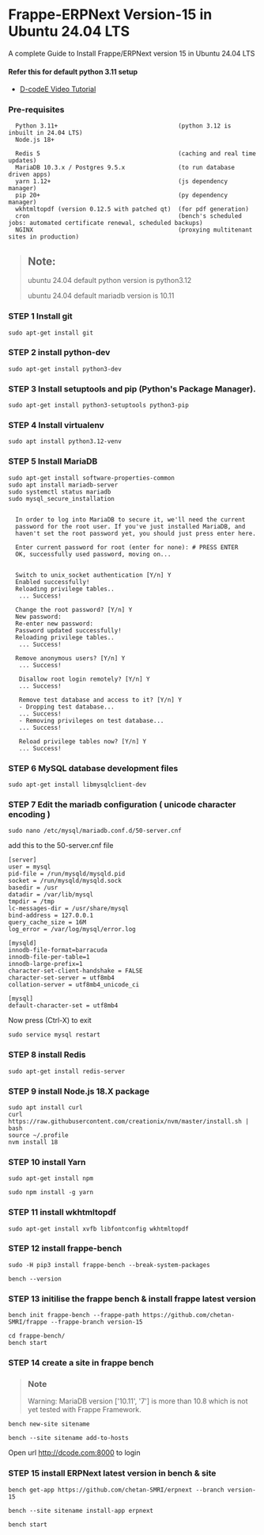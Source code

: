 # Frappe-ERPNext Version-15 in Ubuntu 24.04 LTS
A complete Guide to Install Frappe/ERPNext version 15  in Ubuntu 24.04 LTS


#### Refer this for default python 3.11 setup

- [D-codeE Video Tutorial](https://youtu.be/zU41gq7nji4)

### Pre-requisites 

      Python 3.11+                                  (python 3.12 is inbuilt in 24.04 LTS)
      Node.js 18+
      
      Redis 5                                       (caching and real time updates)
      MariaDB 10.3.x / Postgres 9.5.x               (to run database driven apps)
      yarn 1.12+                                    (js dependency manager)
      pip 20+                                       (py dependency manager)
      wkhtmltopdf (version 0.12.5 with patched qt)  (for pdf generation)
      cron                                          (bench's scheduled jobs: automated certificate renewal, scheduled backups)
      NGINX                                         (proxying multitenant sites in production)


> ## Note:
> ubuntu 24.04 default python version is python3.12
> 
> ubuntu 24.04 default mariadb version is 10.11

### STEP 1 Install git
    sudo apt-get install git

### STEP 2 install python-dev

    sudo apt-get install python3-dev

### STEP 3 Install setuptools and pip (Python's Package Manager).

    sudo apt-get install python3-setuptools python3-pip

### STEP 4 Install virtualenv
    
    sudo apt install python3.12-venv
    

### STEP 5 Install MariaDB

    sudo apt-get install software-properties-common
    sudo apt install mariadb-server
    sudo systemctl status mariadb
    sudo mysql_secure_installation
    
    
      In order to log into MariaDB to secure it, we'll need the current
      password for the root user. If you've just installed MariaDB, and
      haven't set the root password yet, you should just press enter here.

      Enter current password for root (enter for none): # PRESS ENTER
      OK, successfully used password, moving on...
      
      
      Switch to unix_socket authentication [Y/n] Y
      Enabled successfully!
      Reloading privilege tables..
       ... Success!
 
      Change the root password? [Y/n] Y
      New password: 
      Re-enter new password: 
      Password updated successfully!
      Reloading privilege tables..
       ... Success!

      Remove anonymous users? [Y/n] Y
       ... Success!
 
       Disallow root login remotely? [Y/n] Y
       ... Success!

       Remove test database and access to it? [Y/n] Y
       - Dropping test database...
       ... Success!
       - Removing privileges on test database...
       ... Success!
 
       Reload privilege tables now? [Y/n] Y
       ... Success!

 
    
    
    
### STEP 6  MySQL database development files

    sudo apt-get install libmysqlclient-dev

### STEP 7 Edit the mariadb configuration ( unicode character encoding )

    sudo nano /etc/mysql/mariadb.conf.d/50-server.cnf

add this to the 50-server.cnf file

    
    [server]
    user = mysql
    pid-file = /run/mysqld/mysqld.pid
    socket = /run/mysqld/mysqld.sock
    basedir = /usr
    datadir = /var/lib/mysql
    tmpdir = /tmp
    lc-messages-dir = /usr/share/mysql
    bind-address = 127.0.0.1
    query_cache_size = 16M
    log_error = /var/log/mysql/error.log
    
    [mysqld]
    innodb-file-format=barracuda
    innodb-file-per-table=1
    innodb-large-prefix=1
    character-set-client-handshake = FALSE
    character-set-server = utf8mb4
    collation-server = utf8mb4_unicode_ci      
     
    [mysql]
    default-character-set = utf8mb4

Now press (Ctrl-X) to exit

    sudo service mysql restart

### STEP 8 install Redis
    
    sudo apt-get install redis-server

### STEP 9 install Node.js 18.X package

    sudo apt install curl 
    curl https://raw.githubusercontent.com/creationix/nvm/master/install.sh | bash
    source ~/.profile
    nvm install 18

### STEP 10  install Yarn

    sudo apt-get install npm

    sudo npm install -g yarn

### STEP 11 install wkhtmltopdf

    sudo apt-get install xvfb libfontconfig wkhtmltopdf
    

### STEP 12 install frappe-bench

    sudo -H pip3 install frappe-bench --break-system-packages
    
    bench --version
    
### STEP 13 initilise the frappe bench & install frappe latest version 

    bench init frappe-bench --frappe-path https://github.com/chetan-SMRI/frappe --frappe-branch version-15
    
    cd frappe-bench/
    bench start
    
### STEP 14 create a site in frappe bench 

>### Note 
>Warning: MariaDB version ['10.11', '7'] is more than 10.8 which is not yet tested with Frappe Framework.
    
    bench new-site sitename
    
    bench --site sitename add-to-hosts

Open url http://dcode.com:8000 to login 


### STEP 15 install ERPNext latest version in bench & site

    
    bench get-app https://github.com/chetan-SMRI/erpnext --branch version-15

    bench --site sitename install-app erpnext
    
    bench start
    
    


    

